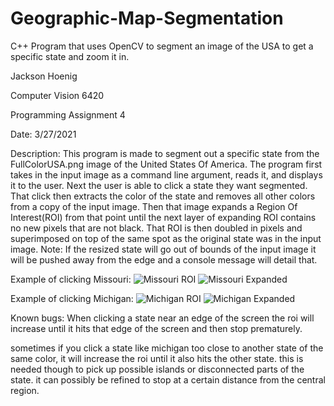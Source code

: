 # Geographic-Map-Segmentation
C++ Program that uses OpenCV to segment an image of the USA to get a specific state and zoom it in.

Jackson Hoenig

Computer Vision 6420

Programming Assignment 4

Date: 3/27/2021

Description: This program is made to segment out a specific state from the FullColorUSA.png image of the United States Of America.
	The program first takes in the input image as a command line argument, reads it, and displays it to the user.
	Next the user is able to click a state they want segmented. That click then extracts the color of the state and removes all
  other colors from a copy of the input image. Then that image expands a Region Of Interest(ROI) from that point until the next layer
  of expanding ROI contains no new pixels that are not black. That ROI is then doubled in pixels and superimposed on top of the same
  spot as the original state was in the input image. Note: If the resized state will go out of bounds of the input image it will be pushed away
  from the edge and a console message will detail that.
 
 Example of clicking Missouri:
![Missouri ROI](https://github.com/Jax45/Geographic-Map-Segmentation/blob/master/image.jpg?raw=true)
![Missouri Expanded](https://github.com/[username]/[reponame]/blob/[branch]/image.jpg?raw=true)

Example of clicking Michigan:
![Michigan ROI](https://github.com/[username]/[reponame]/blob/[branch]/image.jpg?raw=true)
![Michigan Expanded](https://github.com/[username]/[reponame]/blob/[branch]/image.jpg?raw=true)


Known bugs:
When clicking a state near an edge of the screen the roi will increase until it hits that edge of the screen and then stop prematurely.

sometimes if you click a state like michigan too close to another state of the same color, it will increase the roi until it also hits the other state.
 this is needed though to pick up possible islands or disconnected parts of the state. it can possibly be refined to stop at a certain distance from the central region.
